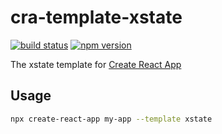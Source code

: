 # cra-template-xstate

[![build status](https://img.shields.io/travis/com/kwdowik/cra-template-xstate/master.svg?style=flat-square)](https://travis-ci.org/kwdowik/cra-template-xstate)
[![npm version](https://img.shields.io/npm/v/cra-template-xstate.svg?style=flat-square)](https://www.npmjs.com/package/cra-template-xstate)

The xstate template for [Create React App](https://github.com/facebook/create-react-app)

## Usage

```sh
npx create-react-app my-app --template xstate
```